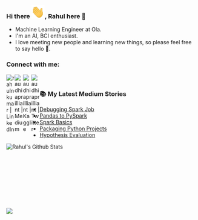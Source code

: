 ### Hi there <img src="https://raw.githubusercontent.com/ABSphreak/ABSphreak/master/gifs/Hi.gif" width="35" height="35">, Rahul here 🤗

* Machine Learning Engineer at Ola.    
* I'm an AI, BCI enthusiast.  
* I love meeting new people and learning new things, so please feel free to say hello 🙂.   


### Connect with me:
[<img align="left" alt="rahulnkumar | LinkedIn" width="22px" src="https://cdn.jsdelivr.net/npm/simple-icons@v3/icons/linkedin.svg" />][linkedin]
[<img align="left" alt="audhiaprilliant | Medium" width="22px" src="https://cdn.jsdelivr.net/npm/simple-icons@v3/icons/medium.svg" />][medium]
[<img align="left" alt="audhiaprilliant | Kaggle" width="22px" src="https://cdn.jsdelivr.net/npm/simple-icons@v3/icons/kaggle.svg" />][kaggle]
[<img align="left" alt="audhiaprilliant | Twitter" width="22px" src="https://cdn.jsdelivr.net/npm/simple-icons@v3/icons/twitter.svg" />][twitter]
<br />



### 📚 My Latest Medium Stories
<!-- MEDIUM-STORY-LIST:START -->
- [Debugging Spark Job](https://medium.com/@rahulnkumar/debugging-spark-job-eafd82c82a20)
- [Pandas to PySpark](https://medium.com/@rahulnkumar/pandas-to-pyspark-33269e8607c3)
- [Spark Basics](https://medium.com/@rahulnkumar/spark-basics-c75ae2b9525d)
- [Packaging Python Projects](https://medium.com/@rahulnkumar/packaging-python-projects-b0b0f4287471)
- [Hypothesis Evaluation](https://medium.com/@rahulnkumar/hypothesis-evaluation-a5da3d4ba5b)

<!-- MEDIUM-STORY-LIST:END -->

<img align="left" alt="Rahul's Github Stats" src="https://github-readme-stats.vercel.app/api?username=rahulnkumar&show_icons=true&hide_border=true" />

[medium]: https://medium.com/@rahulnkumar/
[kaggle]: https://www.kaggle.com/rahulnkumar
[twitter]: https://twitter.com/rahulnkumar7
[linkedin]: https://www.linkedin.com/in/rahulnkumar/





<!--
**RahulnKumar/RahulnKumar** is a ✨ _special_ ✨ repository because its `README.md` (this file) appears on your GitHub profile.

Here are some ideas to get you started:

- 🔭 I’m currently working on ...
- 🌱 I’m currently learning ...
- 👯 I’m looking to collaborate on ...
- 🤔 I’m looking for help with ...
- 💬 Ask me about ...
- 📫 How to reach me: ...
- 😄 Pronouns: ...
- ⚡ Fun fact: ...
![Visitor Count](https://profile-counter.glitch.me/{rahulnkumar}/count.svg)

<a href="https://stackoverflow.com/users/12268103/rahul"><img src="https://stackoverflow.com/users/flair/12268103.png?theme=clean" width="208" height="58" alt="profile for Rahul at Stack Overflow, Q&amp;A for professional and enthusiast programmers" title="profile for Rahul at Stack Overflow, Q&amp;A for professional and enthusiast programmers"></a>
-->
<br><br><br><br><br><br><br><br><br><br>
![](https://komarev.com/ghpvc/?username=rahulnkumar)
